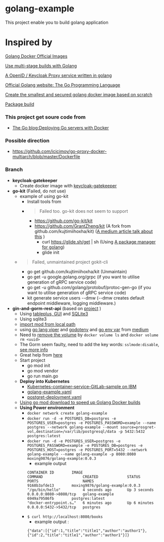 # golang-example

This project enable you to build golang application

# Inspired by

[Golang Docker Official Images ](https://hub.docker.com/_/golang?tab=tags)

[Use multi-stage builds with Golang ](https://docs.docker.com/develop/develop-images/multistage-build/#use-multi-stage-builds)

[A OpenID / Keycloak Proxy service written in golang ](https://github.com/keycloak/keycloak-gatekeeper/blob/master/docs/building.md)

[Official Golang website: The Go Programming Language](https://go.googlesource.com/go)

[Create the smallest and secured golang docker image based on scratch](https://medium.com/@chemidy/create-the-smallest-and-secured-golang-docker-image-based-on-scratch-4752223b7324)

[Package build ](https://golang.org/pkg/go/build/)

### This project get soure code from

- [The Go blog:Deploying Go servers with Docker](https://blog.golang.org/docker)

### Possible direction

- https://github.com/icicimov/go-proxy-docker-multiarch/blob/master/Dockerfile

### Branch

- **keycloak-gatekeeper**
  - Create docker image with [keycloak-gatekeeper](https://github.com/keycloak/keycloak-gatekeeper/blob/master/docs/building.md)
- **go-kit** (Failed, do not use)
  - example of using go-kit
    - Install tools from
    - > Failed too. go-kit does not seem to support
      - https://github.com/go-kit/kit
      - https://github.com/GrantZheng/kit (A fork from github.com/kujtimiihoxha/kit) ([A medium article talk about this](https://medium.com/@kujtimii.h/creating-a-todo-app-using-gokit-cli-20f066a58e1) )
        - curl https://glide.sh/get | sh (Using [A package manager for golang](https://github.com/Masterminds/glide))
        - glide init
  - > Failed, unmaintained project gokit-cli
    - go get github.com/kujtimiihoxha/kit (Unmaintain)
    - go get -u google.golang.org/grpc (if you want to utilise generation of gRPC service code)
    - go get -u github.com/golang/protobuf/protoc-gen-go (if you want to utilise generation of gRPC service code)
    - kit generate service users --dmw (--dmw creates default endpoint middleware, logging middleware.)
- **gin-and-gorm-rest-api** (based on [project](https://blog.logrocket.com/how-to-build-a-rest-api-with-golang-using-gin-and-gorm/) )
  - Using [tableplus, GUI](https://tableplus.com/) and [SQLite3](https://flaviocopes.com/sqlite-how-to-install/)
  - Using sqlite3
  - [import mod from local path](https://stackoverflow.com/questions/35480623/how-to-import-local-packages-in-go)
  - using [go lang viper](https://github.com/spf13/viper) and [godotenv](https://github.com/joho/godotenv) and [go env var](https://towardsdatascience.com/use-environment-variable-in-your-next-golang-project-39e17c3aaa66) from [medium](https://medium.com/@bnprashanth256/reading-configuration-files-and-environment-variables-in-go-golang-c2607f912b63)
  - Need to [remove the volume](https://stackoverflow.com/questions/56657683/postgres-docker-image-is-not-creating-database-with-custom-name) by `docker volume ls` and `docker volume rm <uuid>`
  - The Gorm seem faulty, need to add the key words: `sslmode:disable`, [see more info](https://www.calhoun.io/connecting-to-a-postgresql-database-with-gos-database-sql-package/)
  - Great help from [here](https://www.reddit.com/r/docker/comments/8szjw0/how_to_connect_to_postgresql_using_dockercompose/)
  - Start project
    - go mod init
    - go mod vendor
    - go run main.go
  - **Deploy into Kubernetes**
    - [Kubernetes-container-service-GitLab-sample on IBM](https://github.com/IBM/Kubernetes-container-service-GitLab-sample/blob/master/kubernetes/postgres.yaml)
    - [golang-example.yaml](./golang-example-deployment.yaml)
    - [postgret-deployment.yaml](./postgret-deployment.yaml)
  - [Using go mod download to speed up Golang Docker builds](https://medium.com/@petomalina/using-go-mod-download-to-speed-up-golang-docker-builds-707591336888)
  - **Using Power environment**
    - `docker network create golang-example`
    - `docker run -d -e POSTGRES_DB=postgres -e POSTGRES_USER=postgres -e POSTGRES_PASSWORD=example --name postgres --network golang-example --mount source=prosgret-vol,destination=/var/lib/postgresql/data -p 5432:5432 postgres:latest`
    - `docker run -d -e POSTGRES_USER=postgres -e POSTGRES_PASSWORD=example -e POSTGRES_DB=postgres -e POSTGRES_HOST=postgres -e POSTGRES_PORT=5432 --network golang-example --name golang-example -p 8080:8080 moxing9876/golang-example:0.0.3`
      - example output
      ```
      CONTAINER ID        IMAGE                             COMMAND                  CREATED             STATUS              PORTS                    NAMES
      9168b3afde13        moxing9876/golang-example:0.0.3   "/go/bin/hello"          4 seconds ago       Up 3 seconds        0.0.0.0:8080->8080/tcp   golang-example
      6949a79586fb        postgres:latest                   "docker-entrypoint.s…"   6 minutes ago       Up 6 minutes        0.0.0.0:5432->5432/tcp   postgres
      ```
    - `$ curl http://localhost:8080/books`
      - example output :
      ```
      {"data":[{"id":1,"title":"title1","author":"author1"},{"id":2,"title":"title1","author":"author1"}]}
      ```
